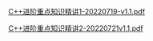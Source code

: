 [C++进阶重点知识精讲1-20220719-v1.1.pdf](file:///D:/零声Linux/c++/C++进阶重点知识精讲1-20220719-v1.1.pdf)

[C++进阶重点知识精讲2-20220721v1.1.pdf](file:///D:/零声Linux/c++/C++进阶重点知识精讲2-20220721v1.1.pdf)